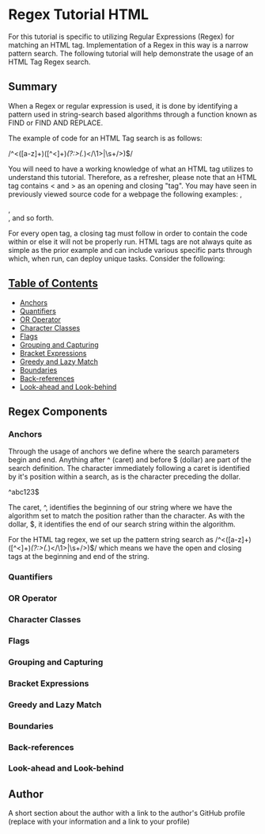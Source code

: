 # Regex Tutorial HTML

For this tutorial is specific to utilizing Regular Expressions (Regex) for matching an HTML tag. Implementation of a Regex in this way is a narrow pattern search. The following tutorial will help demonstrate the usage of an HTML Tag Regex search.

## Summary

When a Regex or regular expression is used, it is done by identifying a pattern used in string-search based algorithms through a function known as FIND or FIND AND REPLACE.

The example of code for an HTML Tag search is as follows:

/^<([a-z]+)([^<]+)*(?:>(.*)<\/\1>|\s+\/>)$/

You will need to have a working knowledge of what an HTML tag utilizes to understand this tutorial. Therefore, as a refresher, please note that an HTML tag contains < and > as an opening and closing "tag". You may have seen in previously viewed source code for a webpage the following examples: <HTML>, <main>, <div>, and so forth.

For every open tag, a closing tag must follow in order to contain the code within or else it will not be properly run. HTML tags are not always quite as simple as the prior example and can include various specific parts through which, when run, can deploy unique tasks. Consider the following:

<a href="http://www.googly.com" title="This is Googly" target="_blank">

## Table of Contents

- [Anchors](#anchors)
- [Quantifiers](#quantifiers)
- [OR Operator](#or-operator)
- [Character Classes](#character-classes)
- [Flags](#flags)
- [Grouping and Capturing](#grouping-and-capturing)
- [Bracket Expressions](#bracket-expressions)
- [Greedy and Lazy Match](#greedy-and-lazy-match)
- [Boundaries](#boundaries)
- [Back-references](#back-references)
- [Look-ahead and Look-behind](#look-ahead-and-look-behind)

## Regex Components

### Anchors
Through the usage of anchors we define where the search parameters begin and end. Anything after ^ (caret) and before $ (dollar) are part of the search definition. The character immediately following a caret is identified by it's position within a search, as is the character preceding the dollar.

^abc123$

The caret, ^, identifies the beginning of our string where we have the algorithm set to match the position rather than the character. As with the dollar, $, it identifies the end of our search string within the algorithm.

For the HTML tag regex, we set up the pattern string search as /^<([a-z]+)([^<]+)*(?:>(.*)<\/\1>|\s+\/>)$/ which means we have the open and closing tags at the beginning and end of the string.
### Quantifiers

### OR Operator

### Character Classes

### Flags

### Grouping and Capturing

### Bracket Expressions

### Greedy and Lazy Match

### Boundaries

### Back-references

### Look-ahead and Look-behind

## Author

A short section about the author with a link to the author's GitHub profile (replace with your information and a link to your profile)
